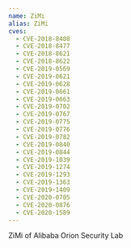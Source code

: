 ```yaml
---
name: ZiMi
alias: ZiMi
cves:
  - CVE-2018-8408
  - CVE-2018-8477
  - CVE-2018-8621
  - CVE-2018-8622
  - CVE-2019-0569
  - CVE-2019-0621
  - CVE-2019-0628
  - CVE-2019-0661
  - CVE-2019-0663
  - CVE-2019-0702
  - CVE-2019-0767
  - CVE-2019-0775
  - CVE-2019-0776
  - CVE-2019-0782
  - CVE-2019-0840
  - CVE-2019-0844
  - CVE-2019-1039
  - CVE-2019-1274
  - CVE-2019-1293
  - CVE-2019-1363
  - CVE-2019-1409
  - CVE-2020-0705
  - CVE-2020-0876
  - CVE-2020-1589
---
```

ZiMi of Alibaba Orion Security Lab
